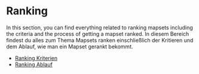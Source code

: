 # Ranking

In this section, you can find everything related to ranking mapsets including the criteria and the process of getting a mapset ranked.
In diesem Bereich findest du alles zum Thema Mapsets ranken einschließlich der Kritieren und dem Ablauf, wie man ein Mapset gerankt bekommt.

* [Ranking Kriterien](/Ranking/Criteria)
* [Ranking Ablauf](/Ranking/Process)
